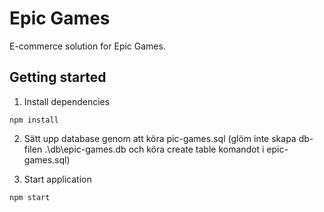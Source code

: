 # Epic Games

E-commerce solution for Epic Games.

## Getting started

1. Install dependencies

`npm install`

2. Sätt upp database genom att köra pic-games.sql (glöm inte skapa db-filen .\db\epic-games.db och köra create table komandot i epic-games.sql)

3. Start application

`npm start`